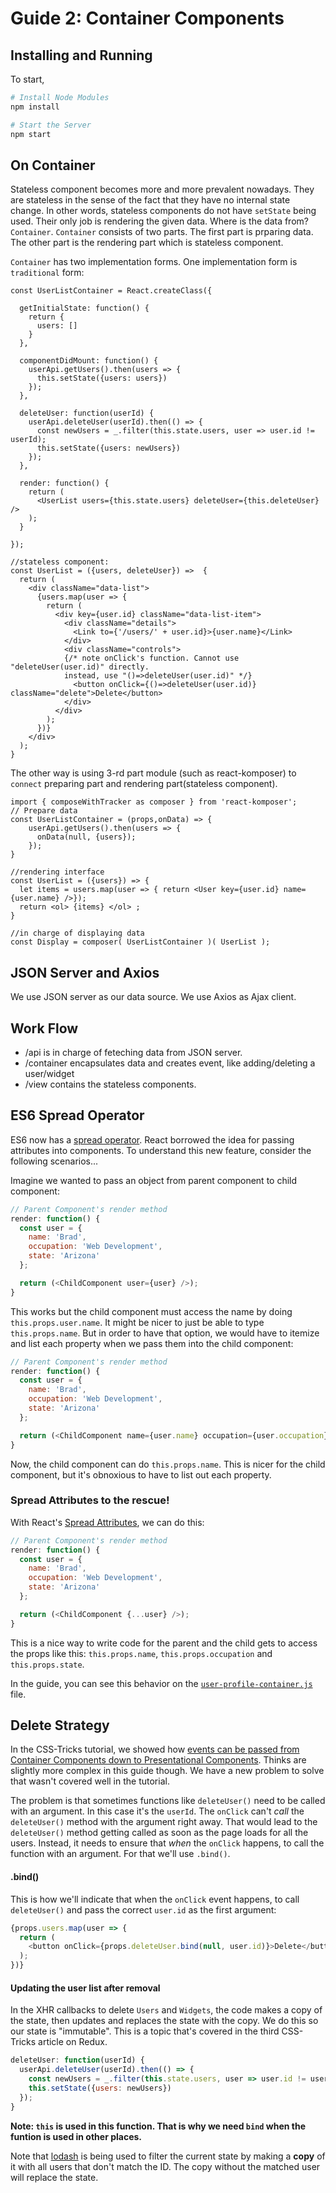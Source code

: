 # Guide 2: Container Components

## Installing and Running

To start,

```sh
# Install Node Modules
npm install

# Start the Server
npm start
```

## On Container

Stateless component becomes more and more prevalent nowadays. They are stateless in the sense of the fact that they have no internal state change. In other words, stateless components do not have `setState` being used. Their only job is rendering the given data. Where is the data from? `Container`. `Container` consists of two parts. The first part is prparing data. The other part is the rendering part which is stateless component.

`Container` has two implementation forms. One implementation form is `traditional` form:

```
const UserListContainer = React.createClass({

  getInitialState: function() {
    return {
      users: []
    }
  },

  componentDidMount: function() {
    userApi.getUsers().then(users => {
      this.setState({users: users})
    });
  },

  deleteUser: function(userId) {
    userApi.deleteUser(userId).then(() => {
      const newUsers = _.filter(this.state.users, user => user.id != userId);
      this.setState({users: newUsers})
    });
  },

  render: function() {
    return (
      <UserList users={this.state.users} deleteUser={this.deleteUser} />
    );
  }

});

//stateless component:
const UserList = ({users, deleteUser}) =>  {
  return (
    <div className="data-list">
      {users.map(user => {
        return (
          <div key={user.id} className="data-list-item">
            <div className="details">
              <Link to={'/users/' + user.id}>{user.name}</Link>
            </div>
            <div className="controls">
            {/* note onClick's function. Cannot use "deleteUser(user.id)" directly.
            instead, use "()=>deleteUser(user.id)" */}
              <button onClick={()=>deleteUser(user.id)} className="delete">Delete</button>
            </div>
          </div>
        );
      })}
    </div>
  );
}

```

The other way is using 3-rd part module (such as react-komposer) to `connect` preparing part and rendering part(stateless component).

```
import { composeWithTracker as composer } from 'react-komposer';
// Prepare data
const UserListContainer = (props,onData) => {
    userApi.getUsers().then(users => {
      onData(null, {users});
    });
}

//rendering interface
const UserList = ({users}) => {
  let items = users.map(user => { return <User key={user.id} name={user.name} />});
  return <ol> {items} </ol> ;
}

//in charge of displaying data
const Display = composer( UserListContainer )( UserList );
```


## JSON Server and Axios

We use JSON server as our data source. We use Axios as Ajax client.


## Work Flow

* /api is in charge of feteching data from JSON server.
* /container encapsulates data and creates event, like adding/deleting a user/widget
* /view contains the stateless components.


## ES6 Spread Operator

ES6 now has a [spread operator](https://developer.mozilla.org/en-US/docs/Web/JavaScript/Reference/Operators/Spread_operator). React borrowed the idea for passing attributes into components. To understand this new feature, consider the following scenarios...

Imagine we wanted to pass an object from parent component to child component:

```js
// Parent Component's render method
render: function() {
  const user = {
    name: 'Brad',
    occupation: 'Web Development',
    state: 'Arizona'
  };

  return (<ChildComponent user={user} />);
}
```

This works but the child component must access the name by doing `this.props.user.name`. It might be nicer to just be able to type `this.props.name`. But in order to have that option, we would have to itemize and list each property when we pass them into the child component:

```js
// Parent Component's render method
render: function() {
  const user = {
    name: 'Brad',
    occupation: 'Web Development',
    state: 'Arizona'
  };

  return (<ChildComponent name={user.name} occupation={user.occupation} state={user.state} />);
}
```

Now, the child component can do `this.props.name`. This is nicer for the child component, but it's obnoxious to have to list out each property.

### Spread Attributes to the rescue!

With React's [Spread Attributes](https://facebook.github.io/react/docs/jsx-spread.html#spread-attributes), we can do this:

```js
// Parent Component's render method
render: function() {
  const user = {
    name: 'Brad',
    occupation: 'Web Development',
    state: 'Arizona'
  };

  return (<ChildComponent {...user} />);
}
```

This is a nice way to write code for the parent and the child gets to access the props like this: `this.props.name`, `this.props.occupation` and `this.props.state`.

In the guide, you can see this behavior on the [`user-profile-container.js`](https://github.com/bradwestfall/CSS-Tricks-React-Series/blob/master/guide-2-container-components/app/components/containers/user-profile-container.js#L32) file.

## Delete Strategy

In the CSS-Tricks tutorial, we showed how [events can be passed from Container Components down to Presentational Components](https://css-tricks.com/learning-react-container-components/#article-header-id-6). Thinks are slightly more complex in this guide though. We have a new problem to solve that wasn't covered well in the tutorial.

The problem is that sometimes functions like `deleteUser()` need to be called with an argument. In this case it's the `userId`. The `onClick` can't _call_ the `deleteUser()` method with the argument right away. That would lead to the `deleteUser()` method getting called as soon as the page loads for all the users. Instead, it needs to ensure that _when_ the `onClick` happens, to call the function with an argument. For that we'll use `.bind()`.

#### .bind()

This is how we'll indicate that when the `onClick` event happens, to call `deleteUser()` and pass the correct `user.id` as the first argument:

```js
{props.users.map(user => {
  return (
    <button onClick={props.deleteUser.bind(null, user.id)}>Delete</button>
  );
})}
```

#### Updating the user list after removal

In the XHR callbacks to delete `Users` and `Widgets`, the code makes a copy of the state, then updates and replaces the state with the copy. We do this so our state is "immutable". This is a topic that's covered in the third CSS-Tricks article on Redux.

```js
deleteUser: function(userId) {
  userApi.deleteUser(userId).then(() => {
    const newUsers = _.filter(this.state.users, user => user.id != userId);
    this.setState({users: newUsers})
  });
}
```

<b>Note: `this` is used in this function. That is why we need `bind` when the funtion is used in other places. </b>

Note that [lodash](https://lodash.com/) is being used to filter the current state by making a <b>copy</b> of it with all users that don't match the ID. The copy without the matched user will replace the state.
